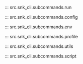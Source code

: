 ::: src.snk_cli.subcommands.run

::: src.snk_cli.subcommands.config

::: src.snk_cli.subcommands.env

::: src.snk_cli.subcommands.profile

::: src.snk_cli.subcommands.utils

::: src.snk_cli.subcommands.script

